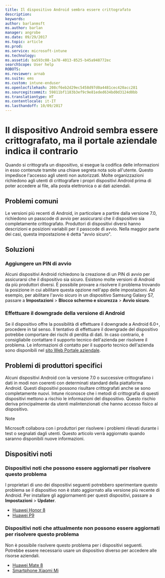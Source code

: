 ```yaml
---
title: Il dispositivo Android sembra essere crittografato
description: 
keywords: 
author: barlanmsft
ms.author: barlan
manager: angrobe
ms.date: 09/29/2017
ms.topic: article
ms.prod: 
ms.service: microsoft-intune
ms.technology: 
ms.assetid: ba593c08-1a78-4013-8525-b45a948772ec
searchScope: User help
ROBOTS: 
ms.reviewer: arnab
ms.suite: ems
ms.custom: intune-enduser
ms.openlocfilehash: 208cf6eb2d29ec5458d97d0a4481cec420acc281
ms.sourcegitcommit: 59811bf1183b3ef9c9e81eded634bd0d3124d0bb
ms.translationtype: HT
ms.contentlocale: it-IT
ms.lasthandoff: 10/09/2017
---
```

# <a name="your-android-device-seems-to-be-encrypted-but-company-portal-says-otherwise"></a>Il dispositivo Android sembra essere crittografato, ma il portale aziendale indica il contrario

Quando si crittografa un dispositivo, si esegue la codifica delle informazioni in esso contenute tramite una chiave segreta nota solo all'utente. Questo impedisce l'accesso agli utenti non autorizzati. Molte organizzazioni richiedono agli utenti di crittografare i propri dispositivi Android prima di poter accedere ai file, alla posta elettronica o ai dati aziendali.

## <a name="common-issues"></a>Problemi comuni

Le versioni più recenti di Android, in particolare a partire dalla versione 7.0, richiedono un passcode di avvio per assicurarsi che il dispositivo sia completamente crittografato. Produttori di dispositivi diversi hanno descrizioni e posizioni variabili per il passcode di avvio. Nella maggior parte dei casi, questa impostazione è detta "avvio sicuro". 

## <a name="solutions"></a>Soluzioni

### <a name="add-a-startup-pin"></a>Aggiungere un PIN di avvio

Alcuni dispositivi Android richiedono la creazione di un PIN di avvio per assicurarsi che il dispositivo sia sicuro. Esistono molte versioni di Android da più produttori diversi. È possibile provare a risolvere il problema trovando la posizione in cui abilitare questa opzione nell'app delle impostazioni. Ad esempio, per abilitare l'avvio sicuro in un dispositivo Samsung Galaxy S7, passare a **Impostazioni** > **Blocco schermo e sicurezza** > **Avvio sicuro**.  

### <a name="downgrade-your-version-of-android"></a>Effettuare il downgrade della versione di Android

Se il dispositivo offre la possibilità di effettuare il downgrade a Android 6.0+, procedere in tal senso. Il tentativo di effettuare il downgrade del dispositivo potrebbe comportare dei rischi di perdita di dati. In caso contrario, è consigliabile contattare il supporto tecnico dell'azienda per risolvere il problema. Le informazioni di contatto per il supporto tecnico dell'azienda sono disponibili nel [sito Web Portale aziendale](https://portal.manage.microsoft.com).

## <a name="specific-manufacturer-issues"></a>Problemi di produttori specifici

Alcuni dispositivi Android con la versione 7.0 o successive crittografano i dati in modi non coerenti con determinati standard della piattaforma Android. Questi dispositivi possono risultare crittografati anche se sono completamente nuovi. Intune riconosce che i metodi di crittografia di questi dispositivi mettono a rischio le informazioni del dispositivo. Questo rischio deriva principalmente da utenti malintenzionati che hanno accesso fisico al dispositivo.

> [!Note]
> Microsoft collabora con i produttori per risolvere i problemi rilevati durante i test o segnalati dagli utenti. Questo articolo verrà aggiornato quando saranno disponibili nuove informazioni. 

## <a name="known-devices"></a>Dispositivi noti

### <a name="known-devices-that-can-be-updated-to-fix-this-issue"></a>Dispositivi noti che possono essere aggiornati per risolvere questo problema

I proprietari di uno dei dispositivi seguenti potrebbero sperimentare questo problema se il dispositivo non è stato aggiornato alla versione più recente di Android. Per installare gli aggiornamenti per questi dispositivi, passare a **Impostazioni** > **Updater**. 

- [Huawei Honor 8](http://consumer.huawei.com/en/support/mobile-phones/honor8_en-sup.htm)
- [Huawei P9](http://consumer.huawei.com/en/phones/p9/)

### <a name="known-devices-that-currently-cannot-be-updated-to-fix-this-issue"></a>Dispositivi noti che attualmente non possono essere aggiornati per risolvere questo problema

Non è possibile risolvere questo problema per i dispositivi seguenti. Potrebbe essere necessario usare un dispositivo diverso per accedere alle risorse aziendali. 

- [Huawei Mate 8](http://consumer.huawei.com/en/mobile-phones/mate8/index.htm)
- [Smartphone Xiaomi Mi](https://xiaomi-mi.com/mi-smartphones/)

